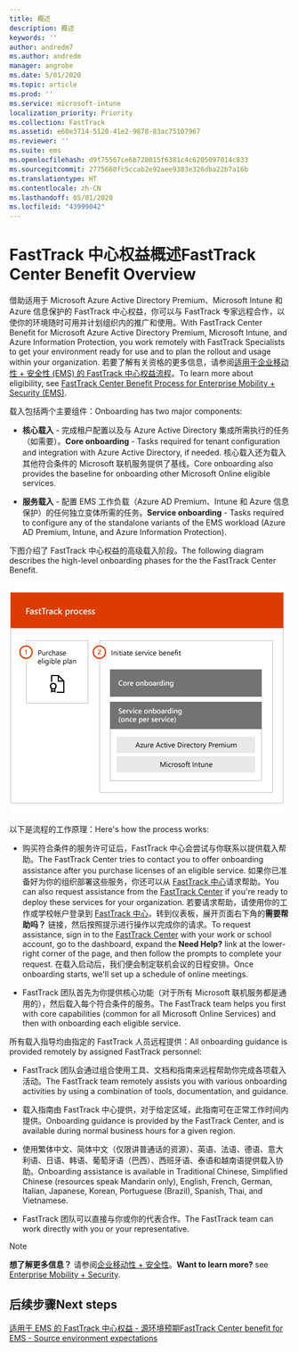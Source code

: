 ```yaml
---
title: 概述
description: 概述
keywords: ''
author: andredm7
ms.author: andredm
manager: angrobe
ms.date: 5/01/2020
ms.topic: article
ms.prod: ''
ms.service: microsoft-intune
localization_priority: Priority
ms.collection: FastTrack
ms.assetid: e60e3714-5120-41e2-9878-83ac75107967
ms.reviewer: ''
ms.suite: ems
ms.openlocfilehash: d9f75567ce6b720015f6381c4c6205097014c833
ms.sourcegitcommit: 2775660fc5ccab2e92aee9383e326dba22b7a16b
ms.translationtype: HT
ms.contentlocale: zh-CN
ms.lasthandoff: 05/01/2020
ms.locfileid: "43999042"
---
```

# <a name="fasttrack-center-benefit-overview"></a><span data-ttu-id="41468-103">FastTrack 中心权益概述</span><span class="sxs-lookup"><span data-stu-id="41468-103">FastTrack Center Benefit Overview</span></span>

<span data-ttu-id="41468-104">借助适用于 Microsoft Azure Active Directory Premium、Microsoft Intune 和 Azure 信息保护的 FastTrack 中心权益，你可以与 FastTrack 专家远程合作，以使你的环境随时可用并计划组织内的推广和使用。</span><span class="sxs-lookup"><span data-stu-id="41468-104">With FastTrack Center Benefit for Microsoft Azure Active Directory Premium, Microsoft Intune, and Azure Information Protection, you work remotely with FastTrack Specialists to get your environment ready for use and to plan the rollout and usage within your organization.</span></span> <span data-ttu-id="41468-105">若要了解有关资格的更多信息，请参阅[适用于企业移动性 + 安全性 (EMS) 的 FastTrack 中心权益流程](EMS-fasttrack-process.md)。</span><span class="sxs-lookup"><span data-stu-id="41468-105">To learn more about eligibility, see [FastTrack Center Benefit Process for Enterprise Mobility + Security (EMS)](EMS-fasttrack-process.md).</span></span>

<span data-ttu-id="41468-106">载入包括两个主要组件：</span><span class="sxs-lookup"><span data-stu-id="41468-106">Onboarding has two major components:</span></span>

-   <span data-ttu-id="41468-107">**核心载入** - 完成租户配置以及与 Azure Active Directory 集成所需执行的任务（如需要）。</span><span class="sxs-lookup"><span data-stu-id="41468-107">**Core onboarding** - Tasks required for tenant configuration and integration with Azure Active Directory, if needed.</span></span> <span data-ttu-id="41468-108">核心载入还为载入其他符合条件的 Microsoft 联机服务提供了基线。</span><span class="sxs-lookup"><span data-stu-id="41468-108">Core onboarding also provides the baseline for onboarding other Microsoft Online eligible services.</span></span>

-   <span data-ttu-id="41468-109">**服务载入** - 配置 EMS 工作负载（Azure AD Premium、Intune 和 Azure 信息保护）的任何独立变体所需的任务。</span><span class="sxs-lookup"><span data-stu-id="41468-109">**Service onboarding** - Tasks required to configure any of the standalone variants of the EMS workload (Azure AD Premium, Intune, and Azure Information Protection).</span></span>

<span data-ttu-id="41468-110">下图介绍了 FastTrack 中心权益的高级载入阶段。</span><span class="sxs-lookup"><span data-stu-id="41468-110">The following diagram describes the high-level onboarding phases for the the FastTrack Center Benefit.</span></span>

![使用 FastTrack 中心权益的高级载入阶段](./media/ft-onboarding-process.png)

<span data-ttu-id="41468-112">以下是流程的工作原理：</span><span class="sxs-lookup"><span data-stu-id="41468-112">Here's how the process works:</span></span>

- <span data-ttu-id="41468-113">购买符合条件的服务许可证后，FastTrack 中心会尝试与你联系以提供载入帮助。</span><span class="sxs-lookup"><span data-stu-id="41468-113">The FastTrack Center tries to contact you to offer onboarding assistance after you purchase licenses of an eligible service.</span></span> <span data-ttu-id="41468-114">如果你已准备好为你的组织部署这些服务，你还可以从 [FastTrack 中心](https://go.microsoft.com/fwlink/?linkid=780698)请求帮助。</span><span class="sxs-lookup"><span data-stu-id="41468-114">You can also request assistance from the [FastTrack Center](https://go.microsoft.com/fwlink/?linkid=780698) if you're ready to deploy these services for your organization.</span></span> <span data-ttu-id="41468-115">若要请求帮助，请使用你的工作或学校帐户登录到 [FastTrack 中心](https://go.microsoft.com/fwlink/?linkid=780698)，转到仪表板，展开页面右下角的**需要帮助吗？** 链接，然后按照提示进行操作以完成你的请求。</span><span class="sxs-lookup"><span data-stu-id="41468-115">To request assistance, sign in to the [FastTrack Center](https://go.microsoft.com/fwlink/?linkid=780698) with your work or school account, go to the dashboard, expand the **Need Help?** link at the lower-right corner of the page, and then follow the prompts to complete your request.</span></span> <span data-ttu-id="41468-116">在载入启动后，我们便会制定联机会议的日程安排。</span><span class="sxs-lookup"><span data-stu-id="41468-116">Once onboarding starts, we'll set up a schedule of online meetings.</span></span>

-   <span data-ttu-id="41468-117">FastTrack 团队首先为你提供核心功能（对于所有 Microsoft 联机服务都是通用的），然后载入每个符合条件的服务。</span><span class="sxs-lookup"><span data-stu-id="41468-117">The FastTrack team helps you first with core capabilities (common for all Microsoft Online Services) and then with onboarding each eligible service.</span></span>

<span data-ttu-id="41468-118">所有载入指导均由指定的 FastTrack 人员远程提供：</span><span class="sxs-lookup"><span data-stu-id="41468-118">All onboarding guidance is provided remotely by assigned FastTrack personnel:</span></span>

-   <span data-ttu-id="41468-119">FastTrack 团队会通过组合使用工具、文档和指南来远程帮助你完成各项载入活动。</span><span class="sxs-lookup"><span data-stu-id="41468-119">The FastTrack team remotely assists you with various onboarding activities by using a combination of tools, documentation, and guidance.</span></span>

-   <span data-ttu-id="41468-120">载入指南由 FastTrack 中心提供，对于给定区域，此指南可在正常工作时间内提供。</span><span class="sxs-lookup"><span data-stu-id="41468-120">Onboarding guidance is provided by the FastTrack Center, and is available during normal business hours for a given region.</span></span>

-   <span data-ttu-id="41468-121">使用繁体中文、简体中文（仅限讲普通话的资源）、英语、法语、德语、意大利语、日语、韩语、葡萄牙语（巴西）、西班牙语、泰语和越南语提供载入协助。</span><span class="sxs-lookup"><span data-stu-id="41468-121">Onboarding assistance is available in Traditional Chinese, Simplified Chinese (resources speak Mandarin only), English, French, German, Italian, Japanese, Korean, Portuguese (Brazil), Spanish, Thai, and Vietnamese.</span></span>

-   <span data-ttu-id="41468-122">FastTrack 团队可以直接与你或你的代表合作。</span><span class="sxs-lookup"><span data-stu-id="41468-122">The FastTrack team can work directly with you or your representative.</span></span>

> [!NOTE]
> <span data-ttu-id="41468-123">**想了解更多信息？** 请参阅[企业移动性 + 安全性](https://www.microsoft.com/cloud-platform/enterprise-mobility)。</span><span class="sxs-lookup"><span data-stu-id="41468-123">**Want to learn more?** see [Enterprise Mobility + Security](https://www.microsoft.com/cloud-platform/enterprise-mobility).</span></span>

## <a name="next-steps"></a><span data-ttu-id="41468-124">后续步骤</span><span class="sxs-lookup"><span data-stu-id="41468-124">Next steps</span></span>

[<span data-ttu-id="41468-125">适用于 EMS 的 FastTrack 中心权益 - 源环境预期</span><span class="sxs-lookup"><span data-stu-id="41468-125">FastTrack Center benefit for EMS - Source environment expectations</span></span>](EMS-source-environment-expectations.md)

